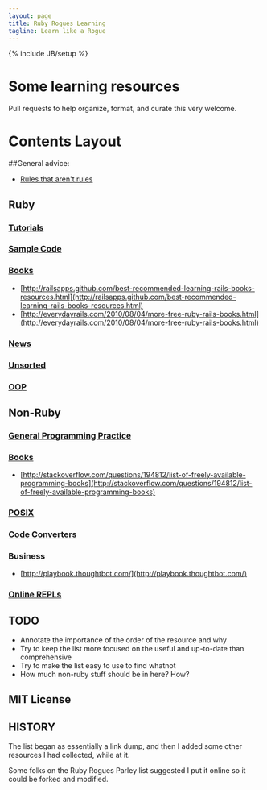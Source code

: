 ```yaml
---
layout: page
title: Ruby Rogues Learning
tagline: Learn like a Rogue
---
```

{% include JB/setup %}

Some learning resources
========

Pull requests to help organize, format, and curate this very welcome.

# Contents Layout

##General advice:
* [Rules that aren't rules](http://gist.io/4567190)

## Ruby
### [Tutorials]({{BASE_PATH}}/ruby/tutorials.html)
### [Sample Code]({{BASE_PATH}}/ruby/sample_code.html)
### [Books]({{BASE_PATH}}/ruby/books.html)
* [http://railsapps.github.com/best-recommended-learning-rails-books-resources.html](http://railsapps.github.com/best-recommended-learning-rails-books-resources.html)
* [http://everydayrails.com/2010/08/04/more-free-ruby-rails-books.html](http://everydayrails.com/2010/08/04/more-free-ruby-rails-books.html)

### [News]({{BASE_PATH}}/ruby/news.html)
### [Unsorted]({{BASE_PATH}}/ruby/unsorted.html)
### [OOP]({{BASE_PATH}}/ruby/oop.html)

## Non-Ruby
### [General Programming Practice]({{BASE_PATH}}/non-ruby/programming_practice.html)
### [Books]({{BASE_PATH}}/non-ruby/books.html)
* [http://stackoverflow.com/questions/194812/list-of-freely-available-programming-books](http://stackoverflow.com/questions/194812/list-of-freely-available-programming-books)
### [POSIX]({{BASE_PATH}}/non-ruby/posix.html)
### [Code Converters]({{BASE_PATH}}/non-ruby/code_converters.html)

### Business
* [http://playbook.thoughtbot.com/](http://playbook.thoughtbot.com/)

### [Online REPLs]({{BASE_PATH}}/non-ruby/repl.html)


## TODO

* Annotate the importance of the order of the resource and why
* Try to keep the list more focused on the useful and up-to-date than comprehensive
* Try to make the list easy to use to find whatnot
* How much non-ruby stuff should be in here? How?

## MIT License


## HISTORY

The list began as essentially a link dump, and then I added some other resources I had collected, while at it.

Some folks on the Ruby Rogues Parley list suggested I put it online so it could be forked and modified.
